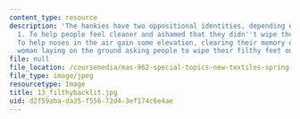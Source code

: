 ```yaml
---
content_type: resource
description: 'The hankies have two oppositional identities, depending on the audience.
  1. To help people feel cleaner and ashamed that they didn''t wipe their feet. 2.
  To help noses in the air gain some elevation, clearing their memory of the filthy
  woman laying on the ground asking people to wipe their filthy feet on her filthiness. '
file: null
file_location: /coursemedia/mas-962-special-topics-new-textiles-spring-2010/d2f59abada35f55672d43ef174c6e4ae_13_filthybacklit.jpg
file_type: image/jpeg
resourcetype: Image
title: 13_filthybacklit.jpg
uid: d2f59aba-da35-f556-72d4-3ef174c6e4ae
---
```


